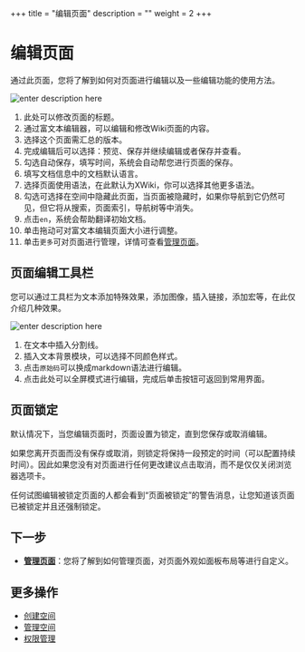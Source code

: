﻿+++
title = "编辑页面"
description = ""
weight = 2
+++

# 编辑页面

通过此页面，您将了解到如何对页面进行编辑以及一些编辑功能的使用方法。

![enter description here](/docs/user-guide/wiki/image/image10.png)

1. 此处可以修改页面的标题。
2. 通过富文本编辑器，可以编辑和修改Wiki页面的内容。
3. 选择这个页面需汇总的版本。
4. 完成编辑后可以选择：预览、保存并继续编辑或者保存并查看。
5. 勾选自动保存，填写时间，系统会自动帮您进行页面的保存。
6. 填写文档信息中的文档默认语言。
7. 选择页面使用语法，在此默认为XWiki，你可以选择其他更多语法。
8. 勾选可选择在空间中隐藏此页面，当页面被隐藏时，如果你导航到它仍然可见，但它将从搜索，页面索引，导航树等中消失。
9. 点击`en`，系统会帮助翻译初始文档。
10. 单击拖动可对富文本编辑页面大小进行调整。
11. 单击`更多`可对页面进行管理，详情可查看[管理页面](../manage-page)。

## 页面编辑工具栏

您可以通过工具栏为文本添加特殊效果，添加图像，插入链接，添加宏等，在此仅介绍几种效果。

![enter description here](/docs/user-guide/wiki/image/image11.png)

1. 在文本中插入分割线。
2. 插入文本背景模块，可以选择不同颜色样式。
3. 点击`原始码`可以换成markdown语法进行编辑。
4. 点击此处可以全屏模式进行编辑，完成后单击按钮可返回到常用界面。

## 页面锁定
    
默认情况下，当您编辑页面时，页面设置为锁定，直到您保存或取消编辑。 

如果您离开页面而没有保存或取消，则锁定将保持一段预定的时间（可以配置持续时间）。因此如果您没有对页面进行任何更改建议点击取消，而不是仅仅关闭浏览器选项卡。

任何试图编辑被锁定页面的人都会看到“页面被锁定”的警告消息，让您知道该页面已被锁定并且还强制锁定。


## 下一步

- [**管理页面**](../manage-page)：您将了解到如何管理页面，对页面外观如面板布局等进行自定义。


## 更多操作

- [创建空间](../../space/create-space)
- [管理空间](../../space/manage-space) 
- [权限管理](../../hierarchy)





